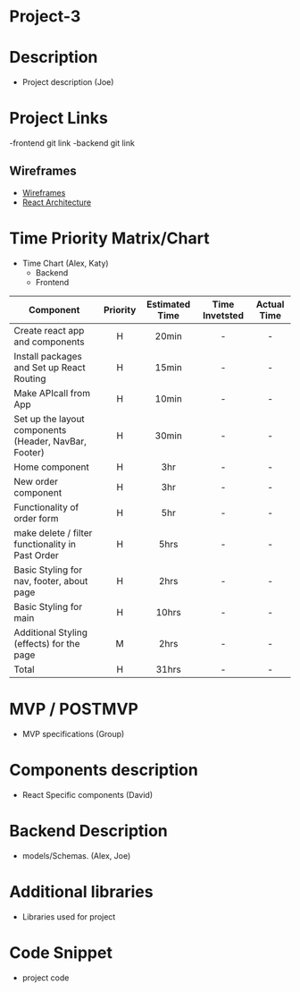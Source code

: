 # Project-3

# Description
- Project description (Joe)

# Project Links 
-frontend git link 
-backend git link

## Wireframes

- [Wireframes](https://www.figma.com/file/3PGHU4ez2A2nW7BCGAuUYr/icecream-app?node-id=12%3A4)
- [React Architecture](https://www.figma.com/file/xaMLzFv4FNGUxbAU4Az9cV/React-Architecture?node-id=0%3A1)


# Time Priority Matrix/Chart
- Time Chart (Alex, Katy)
  - Backend
  - Frontend

| Component | Priority | Estimated Time | Time Invetsted | Actual Time |
| --- | :---: |  :---: | :---: | :---: |
| Create react app and components| H | 20min| - | - |
| Install packages and Set up React Routing | H | 15min| - | - |
| Make APIcall from App | H | 10min| - | - |
| Set up the layout components (Header, NavBar, Footer) | H | 30min | - | - |
| Home component | H | 3hr| - | - |
| New order component | H | 3hr| - | - |
| Functionality of order form | H | 5hr| - | - |
| make delete / filter functionality in Past Order | H | 5hrs| - | - |
| Basic Styling for nav, footer, about page | H | 2hrs| - | - |
| Basic Styling for main | H | 10hrs| - | - |
| Additional Styling (effects) for the page | M | 2hrs| - | - |
| Total | H | 31hrs| - | - |

# MVP / POSTMVP 
- MVP specifications (Group) 

# Components description
- React Specific components (David)

# Backend Description
- models/Schemas. (Alex, Joe)

# Additional libraries
- Libraries used for project

# Code Snippet 
- project code 


